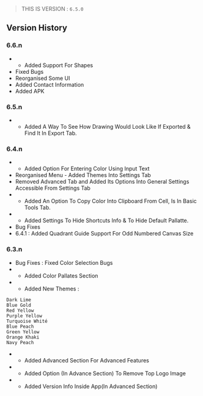 > THIS IS VERSION : ```6.5.0```


## Version History
### 6.6.n
- + Added Support For Shapes
- Fixed Bugs
- Reorganised Some UI
- Added Contact Information
- Added APK


### 6.5.n
- + Added A Way To See How Drawing Would Look Like If Exported & Find It In Export Tab. 

### 6.4.n
- + Added Option For Entering Color Using Input Text
- Reorganised Menu - Added Themes Into Settings Tab
- Removed Advanced Tab and Added Its Options Into General Settings Accessible From Settings Tab
- + Added An Option To Copy Color Into Clipboard From Cell, Is In Basic Tools Tab.
- + Added Settings To Hide Shortcuts Info & To Hide Default Pallatte.
- Bug Fixes
- 6.4.1 : Added Quadrant Guide Support For Odd Numbered Canvas Size

### 6.3.n

- Bug Fixes : Fixed Color Selection Bugs
- + Added Color Pallates Section
- + Added New Themes : 
 ```
Dark Lime
Blue Gold
Red Yellow
Purple Yellow
Turquoise Whité
Blue Peach
Green Yellow
Orange Khaki
Navy Peach
```
- + Added Advanced Section For Advanced Features
- + Added Option (In Advance Section) To Remove Top Logo Image
- + Added Version Info Inside App(In Advanced Section)
